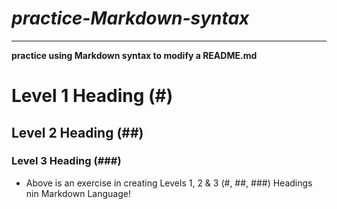 # *practice-Markdown-syntax*
---
**practice using Markdown syntax to modify a README.md** 

# Level 1 Heading (#)

## Level 2 Heading (##)

### Level 3 Heading (###)

* Above is an exercise in creating Levels 1, 2 & 3 (#, ##, ###) Headings nin Markdown Language!
